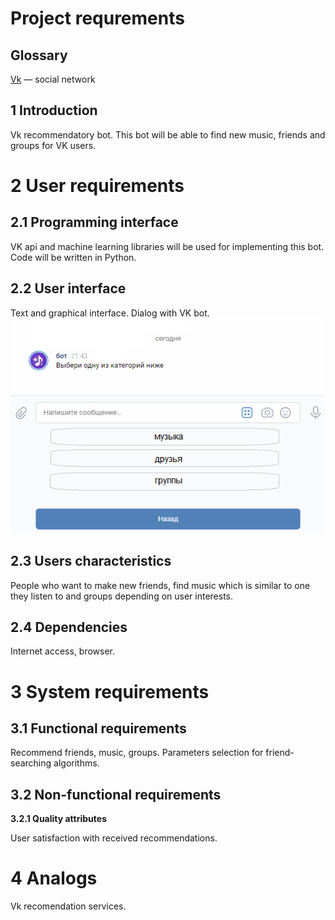 
# Project requrements
## Glossary
[Vk](http://vk.com) — social network
## 1 Introduction

Vk recommendatory bot. This bot will be able to find new music, friends and groups for VK users.
# 2 User requirements
## 2.1 Programming interface
VK api and machine learning libraries will be used for implementing this bot. Code will be written in Python.
## 2.2 User interface
Text and graphical interface. Dialog with VK bot.
![GitHub Logo](/Mockups/UI.png)
## 2.3 Users characteristics
People who want to make new friends, find music which is similar to one they listen to and groups depending on user interests.
## 2.4 Dependencies
Internet access, browser.
# 3 System requirements
## 3.1 Functional requirements
Recommend friends, music, groups.
Parameters selection for friend-searching algorithms.
## 3.2 Non-functional requirements
**3.2.1 Quality attributes**

User satisfaction with received recommendations.
# 4 Analogs
Vk recomendation services.
